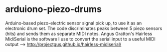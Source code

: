# arduiono-piezo-drums
Arduino-based piezo-electric sensor signal pick up, to use it as an electronic drum set. The code discriminates peaks between 5 piezo sensors (hits) and sends them as separate MIDI notes. Angus Gratton's Hairless MidiSerial is the software I use to convert the serial input to a useful MIDI output --> http://projectgus.github.io/hairless-midiserial/

